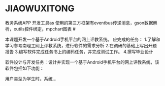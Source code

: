 # JIAOWUXITONG
教务系统APP 开发工具as 使用的第三方框架有eventbus传递消息，gson数据解析，xutils控件绑定，mpchart图表
#<P>本课题开发一个基于Android手机平台的网上评教系统。 应完成的任务： 1.了解和学习参考南理工网上评教系统，进行软件的需求分析 2.在调研的基础上写出开题报告 3.编写软件完成任务书上的编码任务，并完成测试工作。 4.撰写毕业设计 </P> <P>软件设计与开发任务：设计并实现一个基于Android手机平台的网上评教系统，该软件包括如下功能： </P> <P>用户类型为学生时，系统…
